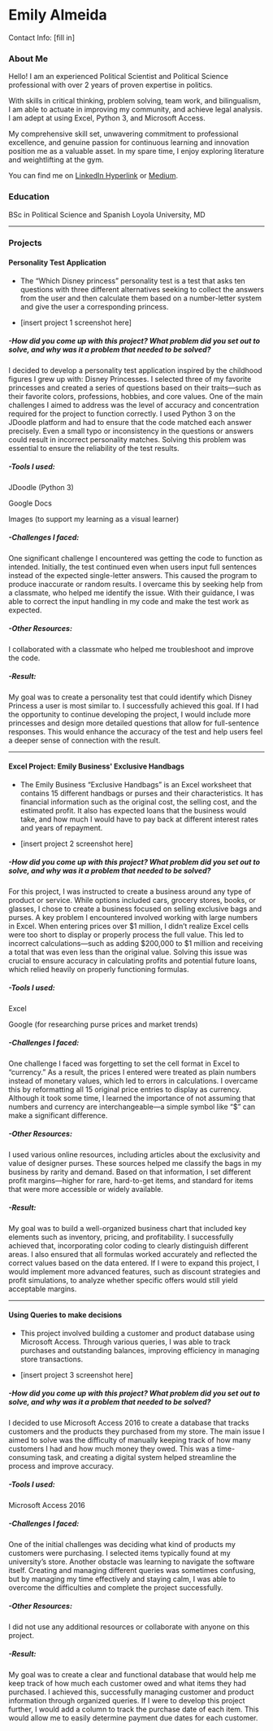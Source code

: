 # Emily Almeida
Contact Info: [fill in]
### About Me 

Hello! I am an experienced Political Scientist and Political Science professional with over 2 years of proven expertise in politics. 

With skills in critical thinking, problem solving, team work, and bilingualism, I am able to actuate in improving my community, and achieve legal analysis. I am adept at using Excel, Python 3, and Microsoft Access.  

My comprehensive skill set, unwavering commitment to professional excellence, and genuine passion for continuous learning and innovation position me as a valuable asset. In my spare time, I enjoy exploring literature and weightlifting at the gym.

You can find me on [LinkedIn Hyperlink](https://www.linkedin.com/in/emily-almeida-425635360?utm_source=share&utm_campaign=share_via&utm_content=profile&utm_medium=ios_app) or [Medium](https://medium.com/@samanthaalmeida753).

### Education 
BSc in Political Science and Spanish 
Loyola University, MD

***
### Projects

#### Personality Test Application
 - The “Which Disney princess” personality test is a test that asks ten questions with three different alternatives seeking to collect the answers from the user and then calculate them based on a number-letter system and give the user a corresponding princess. 

 - [insert project 1 screenshot here]
   
##### -How did you come up with this project? What problem did you set out to solve, and why was it a problem that needed to be solved?

I decided to develop a personality test application inspired by the childhood figures I grew up with: Disney Princesses. I selected three of my favorite princesses and created a series of questions based on their traits—such as their favorite colors, professions, hobbies, and core values.
One of the main challenges I aimed to address was the level of accuracy and concentration required for the project to function correctly. I used Python 3 on the JDoodle platform and had to ensure that the code matched each answer precisely. Even a small typo or inconsistency in the questions or answers could result in incorrect personality matches. Solving this problem was essential to ensure the reliability of the test results.
##### -Tools I used:

JDoodle (Python 3)

Google Docs

Images (to support my learning as a visual learner)

##### -Challenges I faced:
One significant challenge I encountered was getting the code to function as intended. Initially, the test continued even when users input full sentences instead of the expected single-letter answers. This caused the program to produce inaccurate or random results. I overcame this by seeking help from a classmate, who helped me identify the issue. With their guidance, I was able to correct the input handling in my code and make the test work as expected.

##### -Other Resources:
I collaborated with a classmate who helped me troubleshoot and improve the code.

##### -Result:

My goal was to create a personality test that could identify which Disney Princess a user is most similar to. I successfully achieved this goal. If I had the opportunity to continue developing the project, I would include more princesses and design more detailed questions that allow for full-sentence responses. This would enhance the accuracy of the test and help users feel a deeper sense of connection with the result.


***
####  Excel Project: Emily Business' Exclusive Handbags

 - The Emily Business “Exclusive Handbags” is an Excel worksheet that contains 15 different handbags or purses and their characteristics. It has financial information such as the original cost, the selling cost, and the estimated profit. It also has expected loans that the business would take, and how much I would have to pay back at different interest rates and years of repayment. 

 - [insert project 2 screenshot here]
   
##### -How did you come up with this project? What problem did you set out to solve, and why was it a problem that needed to be solved?

For this project, I was instructed to create a business around any type of product or service. While options included cars, grocery stores, books, or glasses, I chose to create a business focused on selling exclusive bags and purses.
A key problem I encountered involved working with large numbers in Excel. When entering prices over $1 million, I didn’t realize Excel cells were too short to display or properly process the full value. This led to incorrect calculations—such as adding $200,000 to $1 million and receiving a total that was even less than the original value. Solving this issue was crucial to ensure accuracy in calculating profits and potential future loans, which relied heavily on properly functioning formulas.

##### -Tools I used:

Excel

Google (for researching purse prices and market trends)

##### -Challenges I faced:
One challenge I faced was forgetting to set the cell format in Excel to “currency.” As a result, the prices I entered were treated as plain numbers instead of monetary values, which led to errors in calculations. I overcame this by reformatting all 15 original price entries to display as currency. Although it took some time, I learned the importance of not assuming that numbers and currency are interchangeable—a simple symbol like “$” can make a significant difference.

##### -Other Resources:
I used various online resources, including articles about the exclusivity and value of designer purses. These sources helped me classify the bags in my business by rarity and demand. Based on that information, I set different profit margins—higher for rare, hard-to-get items, and standard for items that were more accessible or widely available.

##### -Result:
My goal was to build a well-organized business chart that included key elements such as inventory, pricing, and profitability. I successfully achieved that, incorporating color coding to clearly distinguish different areas. I also ensured that all formulas worked accurately and reflected the correct values based on the data entered.
If I were to expand this project, I would implement more advanced features, such as discount strategies and profit simulations, to analyze whether specific offers would still yield acceptable margins.

***
#### Using Queries to make decisions

 - This project involved building a customer and product database using Microsoft Access. Through various queries, I was able to track purchases and outstanding balances, improving efficiency in managing store transactions.
   
 - [insert project 3 screenshot here]

##### -How did you come up with this project? What problem did you set out to solve, and why was it a problem that needed to be solved?
I decided to use Microsoft Access 2016 to create a database that tracks customers and the products they purchased from my store. The main issue I aimed to solve was the difficulty of manually keeping track of how many customers I had and how much money they owed. This was a time-consuming task, and creating a digital system helped streamline the process and improve accuracy.

##### -Tools I used:

Microsoft Access 2016

##### -Challenges I faced:
One of the initial challenges was deciding what kind of products my customers were purchasing. I selected items typically found at my university’s store. Another obstacle was learning to navigate the software itself. Creating and managing different queries was sometimes confusing, but by managing my time effectively and staying calm, I was able to overcome the difficulties and complete the project successfully.

##### -Other Resources:
I did not use any additional resources or collaborate with anyone on this project.

##### -Result:
My goal was to create a clear and functional database that would help me keep track of how much each customer owed and what items they had purchased. I achieved this, successfully managing customer and product information through organized queries.
If I were to develop this project further, I would add a column to track the purchase date of each item. This would allow me to easily determine payment due dates for each customer.


